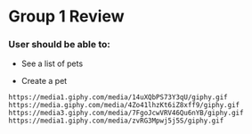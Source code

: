# Group 1 Review

### User should be able to:

* See a list of pets

* Create a pet




```
https://media1.giphy.com/media/14uXQbPS73Y3qU/giphy.gif
https://media.giphy.com/media/4Zo41lhzKt6iZ8xff9/giphy.gif
https://media3.giphy.com/media/7FgoJcwVRV46Qu6nYB/giphy.gif
https://media1.giphy.com/media/zvRG3Mpwj5j5S/giphy.gif
```

